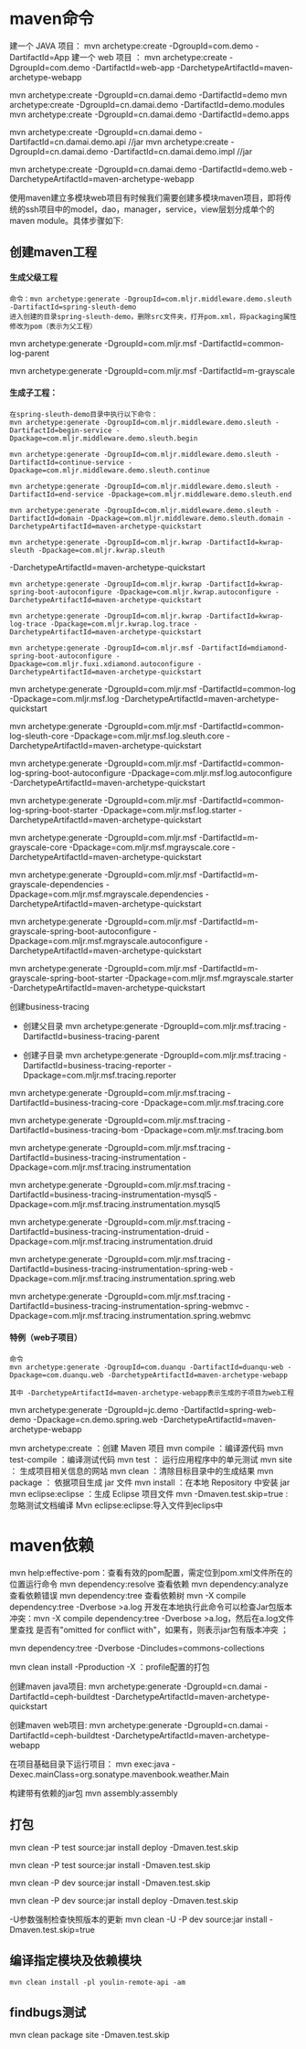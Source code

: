 # maven命令


建一个 JAVA 项目： mvn archetype:create -DgroupId=com.demo -DartifactId=App
建一个 web 项目 ： mvn archetype:create -DgroupId=com.demo -DartifactId=web-app -DarchetypeArtifactId=maven-archetype-webapp

mvn archetype:create -DgroupId=cn.damai.demo -DartifactId=demo
mvn archetype:create -DgroupId=cn.damai.demo -DartifactId=demo.modules
mvn archetype:create -DgroupId=cn.damai.demo -DartifactId=demo.apps

mvn archetype:create -DgroupId=cn.damai.demo -DartifactId=cn.damai.demo.api	//<packaging>jar</packaging>
mvn archetype:create -DgroupId=cn.damai.demo -DartifactId=cn.damai.demo.impl 	//<packaging>jar</packaging>

mvn archetype:create -DgroupId=cn.damai.demo -DartifactId=demo.web -DarchetypeArtifactId=maven-archetype-webapp


使用maven建立多模块web项目有时候我们需要创建多模块maven项目，即将传统的ssh项目中的model，dao，manager，service，view层划分成单个的maven module。具体步骤如下:

## 创建maven工程
#### 生成父级工程
	命令：mvn archetype:generate -DgroupId=com.mljr.middleware.demo.sleuth -DartifactId=spring-sleuth-demo
	进入创建的目录spring-sleuth-demo，删除src文件夹，打开pom.xml，将packaging属性修改为pom（表示为父工程）

mvn archetype:generate -DgroupId=com.mljr.msf -DartifactId=common-log-parent

mvn archetype:generate -DgroupId=com.mljr.msf -DartifactId=m-grayscale 

#### 生成子工程：
	在spring-sleuth-demo目录中执行以下命令：  
	mvn archetype:generate -DgroupId=com.mljr.middleware.demo.sleuth -DartifactId=begin-service -Dpackage=com.mljr.middleware.demo.sleuth.begin

	mvn archetype:generate -DgroupId=com.mljr.middleware.demo.sleuth -DartifactId=continue-service -Dpackage=com.mljr.middleware.demo.sleuth.continue

	mvn archetype:generate -DgroupId=com.mljr.middleware.demo.sleuth -DartifactId=end-service -Dpackage=com.mljr.middleware.demo.sleuth.end
  
	mvn archetype:generate -DgroupId=com.mljr.middleware.demo.sleuth -DartifactId=domain -Dpackage=com.mljr.middleware.demo.sleuth.domain -DarchetypeArtifactId=maven-archetype-quickstart

	mvn archetype:generate -DgroupId=com.mljr.kwrap -DartifactId=kwrap-sleuth -Dpackage=com.mljr.kwrap.sleuth
 -DarchetypeArtifactId=maven-archetype-quickstart

	mvn archetype:generate -DgroupId=com.mljr.kwrap -DartifactId=kwrap-spring-boot-autoconfigure -Dpackage=com.mljr.kwrap.autoconfigure -DarchetypeArtifactId=maven-archetype-quickstart

	mvn archetype:generate -DgroupId=com.mljr.kwrap -DartifactId=kwrap-log-trace -Dpackage=com.mljr.kwrap.log.trace -DarchetypeArtifactId=maven-archetype-quickstart

	mvn archetype:generate -DgroupId=com.mljr.msf -DartifactId=mdiamond-spring-boot-autoconfigure -Dpackage=com.mljr.fuxi.xdiamond.autoconfigure -DarchetypeArtifactId=maven-archetype-quickstart

mvn archetype:generate -DgroupId=com.mljr.msf -DartifactId=common-log -Dpackage=com.mljr.msf.log -DarchetypeArtifactId=maven-archetype-quickstart

mvn archetype:generate -DgroupId=com.mljr.msf -DartifactId=common-log-sleuth-core -Dpackage=com.mljr.msf.log.sleuth.core -DarchetypeArtifactId=maven-archetype-quickstart

mvn archetype:generate -DgroupId=com.mljr.msf -DartifactId=common-log-spring-boot-autoconfigure -Dpackage=com.mljr.msf.log.autoconfigure -DarchetypeArtifactId=maven-archetype-quickstart

mvn archetype:generate -DgroupId=com.mljr.msf -DartifactId=common-log-spring-boot-starter -Dpackage=com.mljr.msf.log.starter -DarchetypeArtifactId=maven-archetype-quickstart

mvn archetype:generate -DgroupId=com.mljr.msf -DartifactId=m-grayscale-core -Dpackage=com.mljr.msf.mgrayscale.core -DarchetypeArtifactId=maven-archetype-quickstart

mvn archetype:generate -DgroupId=com.mljr.msf -DartifactId=m-grayscale-dependencies -Dpackage=com.mljr.msf.mgrayscale.dependencies -DarchetypeArtifactId=maven-archetype-quickstart

mvn archetype:generate -DgroupId=com.mljr.msf -DartifactId=m-grayscale-spring-boot-autoconfigure -Dpackage=com.mljr.msf.mgrayscale.autoconfigure -DarchetypeArtifactId=maven-archetype-quickstart

mvn archetype:generate -DgroupId=com.mljr.msf -DartifactId=m-grayscale-spring-boot-starter -Dpackage=com.mljr.msf.mgrayscale.starter -DarchetypeArtifactId=maven-archetype-quickstart

创建business-tracing
- 创建父目录
mvn archetype:generate -DgroupId=com.mljr.msf.tracing -DartifactId=business-tracing-parent

- 创建子目录
mvn archetype:generate -DgroupId=com.mljr.msf.tracing -DartifactId=business-tracing-reporter -Dpackage=com.mljr.msf.tracing.reporter

mvn archetype:generate -DgroupId=com.mljr.msf.tracing -DartifactId=business-tracing-core -Dpackage=com.mljr.msf.tracing.core

mvn archetype:generate -DgroupId=com.mljr.msf.tracing -DartifactId=business-tracing-bom -Dpackage=com.mljr.msf.tracing.bom

mvn archetype:generate -DgroupId=com.mljr.msf.tracing -DartifactId=business-tracing-instrumentation -Dpackage=com.mljr.msf.tracing.instrumentation

mvn archetype:generate -DgroupId=com.mljr.msf.tracing -DartifactId=business-tracing-instrumentation-mysql5 -Dpackage=com.mljr.msf.tracing.instrumentation.mysql5

mvn archetype:generate -DgroupId=com.mljr.msf.tracing -DartifactId=business-tracing-instrumentation-druid -Dpackage=com.mljr.msf.tracing.instrumentation.druid

mvn archetype:generate -DgroupId=com.mljr.msf.tracing -DartifactId=business-tracing-instrumentation-spring-web -Dpackage=com.mljr.msf.tracing.instrumentation.spring.web

mvn archetype:generate -DgroupId=com.mljr.msf.tracing -DartifactId=business-tracing-instrumentation-spring-webmvc -Dpackage=com.mljr.msf.tracing.instrumentation.spring.webmvc


#### 特例（web子项目）
	命令
	mvn archetype:generate -DgroupId=com.duanqu -DartifactId=duanqu-web -Dpackage=com.duanqu.web -DarchetypeArtifactId=maven-archetype-webapp

	其中 -DarchetypeArtifactId=maven-archetype-webapp表示生成的子项目为web工程

mvn archetype:generate -DgroupId=jc.demo -DartifactId=spring-web-demo -Dpackage=cn.demo.spring.web -DarchetypeArtifactId=maven-archetype-webapp

mvn archetype:create ：创建 Maven 项目 
mvn compile ：编译源代码
mvn test-compile ：编译测试代码
mvn test ： 运行应用程序中的单元测试
mvn site ： 生成项目相关信息的网站
mvn clean ：清除目标目录中的生成结果
mvn package ： 依据项目生成 jar 文件
mvn install ：在本地 Repository 中安装 jar
mvn eclipse:eclipse ：生成 Eclipse 项目文件
mvn -Dmaven.test.skip=true : 忽略测试文档编译
Mvn eclipse:eclipse:导入文件到eclips中

# maven依赖
mvn help:effective-pom：查看有效的pom配置，需定位到pom.xml文件所在的位置运行命令
mvn dependency:resolve 查看依赖
mvn dependency:analyze 查看依赖错误
mvn dependency:tree 查看依赖树
mvn -X compile dependency:tree -Dverbose >a.log
开发在本地执行此命令可以检查Jar包版本冲突：mvn -X compile dependency:tree -Dverbose >a.log，然后在a.log文件里查找 是否有"omitted for conflict with"，如果有，则表示jar包有版本冲突 ；

mvn dependency:tree -Dverbose -Dincludes=commons-collections


mvn clean install -Pproduction -X ：profile配置的打包

创建maven java项目:
mvn archetype:generate -DgroupId=cn.damai -DartifactId=ceph-buildtest -DarchetypeArtifactId=maven-archetype-quickstart

创建maven web项目:
mvn archetype:generate -DgroupId=cn.damai -DartifactId=ceph-buildtest -DarchetypeArtifactId=maven-archetype-webapp

在项目基础目录下运行项目：
mvn exec:java -Dexec.mainClass=org.sonatype.mavenbook.weather.Main

构建带有依赖的jar包
mvn assembly:assembly

## 打包
mvn clean -P test source:jar install deploy -Dmaven.test.skip

mvn clean -P test source:jar install -Dmaven.test.skip

mvn clean -P dev source:jar install -Dmaven.test.skip

mvn clean -P dev source:jar install deploy -Dmaven.test.skip

-U参数强制检查快照版本的更新
mvn clean -U -P dev source:jar install -Dmaven.test.skip=true

## 编译指定模块及依赖模块

```shell
mvn clean install -pl youlin-remote-api -am
```

## findbugs测试
mvn clean package site -Dmaven.test.skip

